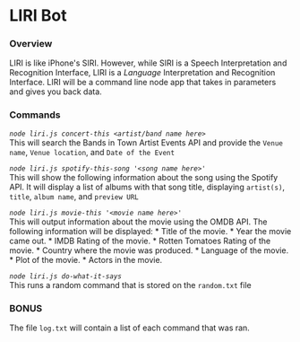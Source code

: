 # LIRI Bot

### Overview
 LIRI is like iPhone's SIRI. However, while SIRI is a Speech Interpretation and Recognition Interface, LIRI is a _Language_ Interpretation and Recognition Interface. LIRI will be a command line node app that takes in parameters and gives you back data.

 ### Commands

*`node liri.js concert-this <artist/band name here>`*<br>
	This will search the Bands in Town Artist Events API and provide the `Venue name`, `Venue location`, and `Date of the Event`

*`node liri.js spotify-this-song '<song name here>'`*<br>
	This will show the following information about the song using the Spotify API.  It will display a list of albums with that song title, displaying `artist(s)`, `title`, `album name`, and `preview URL`

*`node liri.js movie-this '<movie name here>'`*<br>
	This will output information about the movie using the OMDB API.  The following information will be displayed:
	   * Title of the movie.
       * Year the movie came out.
       * IMDB Rating of the movie.
       * Rotten Tomatoes Rating of the movie.
       * Country where the movie was produced.
       * Language of the movie.
       * Plot of the movie.
       * Actors in the movie.

*`node liri.js do-what-it-says`*<br>
	This runs a random command that is stored on the `random.txt` file


### BONUS
The file `log.txt` will contain a list of each command that was ran.